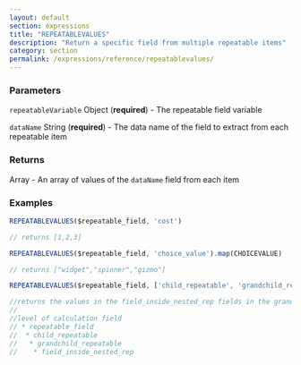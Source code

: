 ```yaml
---
layout: default
section: expressions
title: "REPEATABLEVALUES"
description: "Return a specific field from multiple repeatable items"
category: section
permalink: /expressions/reference/repeatablevalues/
---
```


### Parameters

`repeatableVariable` Object (__required__) - The repeatable field variable

`dataName` String (__required__) - The data name of the field to extract from each repeatable item

### Returns

Array - An array of values of the `dataName` field from each item

### Examples

```js
REPEATABLEVALUES($repeatable_field, 'cost')

// returns [1,2,3]
```


```js
REPEATABLEVALUES($repeatable_field, 'choice_value').map(CHOICEVALUE)

// returns ["widget","spinner","gizmo"]
```

```js
REPEATABLEVALUES($repeatable_field, ['child_repeatable', 'grandchild_repeatable', 'field_inside_nested_rep']);

//returns the values in the field_inside_nested_rep fields in the grandchild_repeatable section.
//
//level of calculation field
// * repeatable_field
//  * child_repeatable
//   * grandchild_repeatable
//    * field_inside_nested_rep
```
